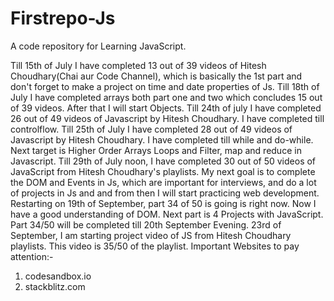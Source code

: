 # Firstrepo-Js
A code repository for Learning JavaScript.

Till 15th of July I have completed 13 out of 39 videos of Hitesh Choudhary(Chai aur Code Channel), which is basically the 1st part and don't forget to make a project on time and date properties of Js. 
Till 18th of July I have completed arrays both part one and two which concludes 15 out of 39 videos. After that I will start Objects.
Till 24th of july I have completed 26 out of 49 videos of Javascript by Hitesh Choudhary. I have completed till controlflow.
Till 25th of July I have completed 28 out of 49 videos of Javascript by Hitesh Choudhary. I have completed till while and do-while. Next target is Higher Order Arrays Loops and Filter, map and reduce in Javascript.
Till 29th of July noon, I have completed 30 out of 50 videos of JavaScript from Hitesh Choudhary's playlists. My next goal is to complete the DOM and Events in Js, which are important for interviews, and do a lot of projects in Js and and from then I will start practicing web development. 
Restarting on 19th of September, part 34 of 50 is going is right now. Now I have a good understanding of DOM. Next part is 4 Projects with JavaScript. Part 34/50 will be completed till 20th September Evening.
23rd of September, I am starting project video of JS from Hitesh Choudhary playlists. This video is 35/50 of the playlist. Important Websites to pay attention:- 
1) codesandbox.io
2) stackblitz.com
